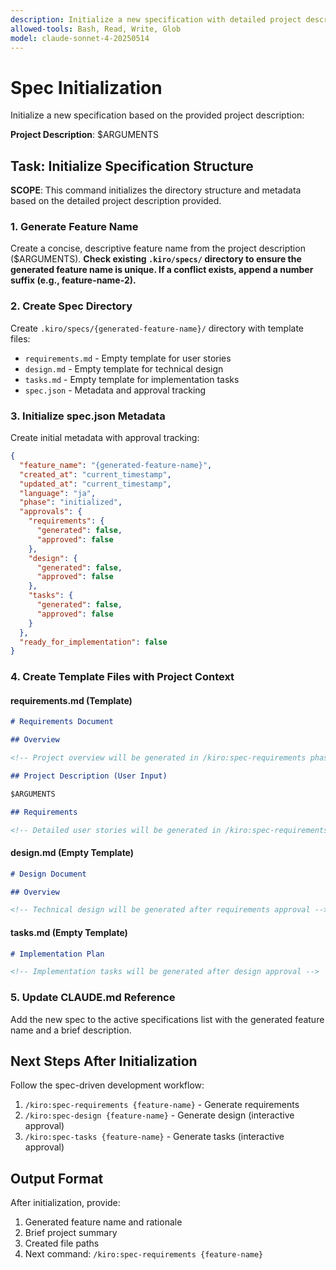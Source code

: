 ```yaml
---
description: Initialize a new specification with detailed project description and requirements
allowed-tools: Bash, Read, Write, Glob
model: claude-sonnet-4-20250514
---
```


# Spec Initialization

Initialize a new specification based on the provided project description:

**Project Description**: $ARGUMENTS

## Task: Initialize Specification Structure

**SCOPE**: This command initializes the directory structure and metadata based on the detailed project description provided.

### 1. Generate Feature Name

Create a concise, descriptive feature name from the project description ($ARGUMENTS).
**Check existing `.kiro/specs/` directory to ensure the generated feature name is unique. If a conflict exists, append a number suffix (e.g., feature-name-2).**

### 2. Create Spec Directory

Create `.kiro/specs/{generated-feature-name}/` directory with template files:

- `requirements.md` - Empty template for user stories
- `design.md` - Empty template for technical design
- `tasks.md` - Empty template for implementation tasks
- `spec.json` - Metadata and approval tracking

### 3. Initialize spec.json Metadata

Create initial metadata with approval tracking:

```json
{
  "feature_name": "{generated-feature-name}",
  "created_at": "current_timestamp",
  "updated_at": "current_timestamp",
  "language": "ja",
  "phase": "initialized",
  "approvals": {
    "requirements": {
      "generated": false,
      "approved": false
    },
    "design": {
      "generated": false,
      "approved": false
    },
    "tasks": {
      "generated": false,
      "approved": false
    }
  },
  "ready_for_implementation": false
}
```

### 4. Create Template Files with Project Context

#### requirements.md (Template)

```markdown
# Requirements Document

## Overview

<!-- Project overview will be generated in /kiro:spec-requirements phase -->

## Project Description (User Input)

$ARGUMENTS

## Requirements

<!-- Detailed user stories will be generated in /kiro:spec-requirements phase -->
```

#### design.md (Empty Template)

```markdown
# Design Document

## Overview

<!-- Technical design will be generated after requirements approval -->
```

#### tasks.md (Empty Template)

```markdown
# Implementation Plan

<!-- Implementation tasks will be generated after design approval -->
```

### 5. Update CLAUDE.md Reference

Add the new spec to the active specifications list with the generated feature name and a brief description.

## Next Steps After Initialization

Follow the spec-driven development workflow:

1. `/kiro:spec-requirements {feature-name}` - Generate requirements
2. `/kiro:spec-design {feature-name}` - Generate design (interactive approval)
3. `/kiro:spec-tasks {feature-name}` - Generate tasks (interactive approval)

## Output Format

After initialization, provide:

1. Generated feature name and rationale
2. Brief project summary
3. Created file paths
4. Next command: `/kiro:spec-requirements {feature-name}`
